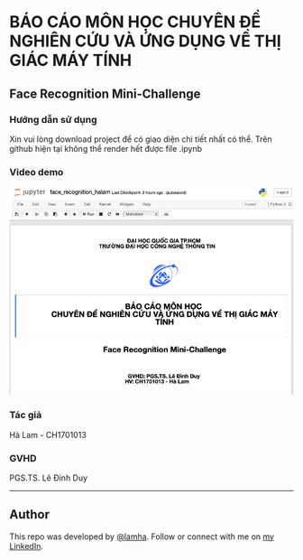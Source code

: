 # BÁO CÁO MÔN HỌC CHUYÊN ĐỀ NGHIÊN CỨU VÀ ỨNG DỤNG VỀ THỊ GIÁC MÁY TÍNH

## Face Recognition Mini-Challenge

### Hướng dẫn sử dụng
Xin vui lòng download project để có giao diện chi tiết nhất có thể.
Trên github hiện tại không thể render hết được file .ipynb

### Video demo

[![IMAGE ALT TEXT HERE](screen_shot_1.png)](https://www.youtube.com/watch?v=i-US88nSWyo)

### Tác giả
Hà Lam - CH1701013
### GVHD 
PGS.TS. Lê Đình Duy 

---
## Author

This repo was developed by [@lamha](https://github.com/HaLamUs). 
Follow or connect with me on [my LinkedIn](https://www.linkedin.com/in/lamhacs). 
